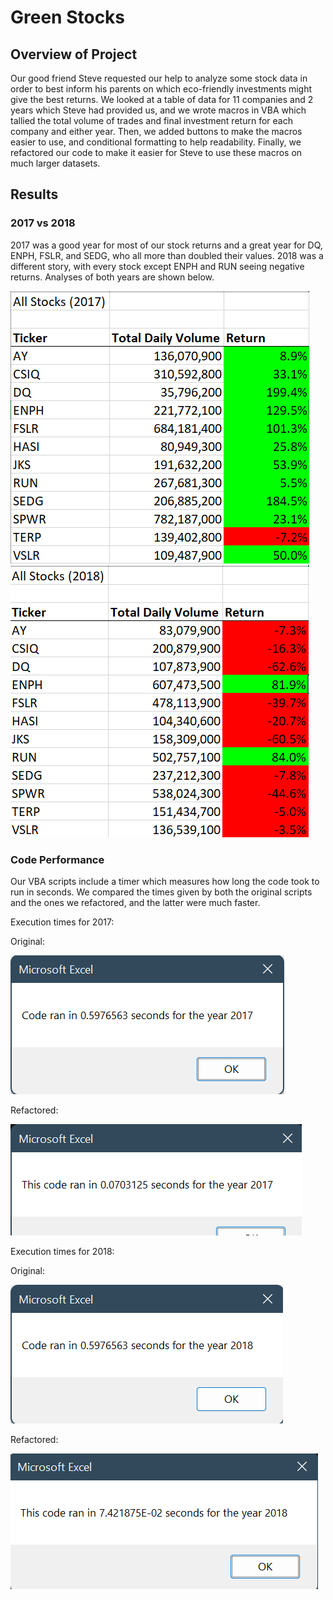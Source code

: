 # Green Stocks

## Overview of Project

Our good friend Steve requested our help to analyze some stock data in order to best inform his parents on which eco-friendly investments might give the best returns. We looked at a table of data for 11 companies and 2 years which Steve had provided us, and we wrote macros in VBA which tallied the total volume of trades and final investment return for each company and either year. Then, we added buttons to make the macros easier to use, and conditional formatting to help readability. Finally, we refactored our code to make it easier for Steve to use these macros on much larger datasets.

## Results
 
### 2017 vs 2018

2017 was a good year for most of our stock returns and a great year for DQ, ENPH, FSLR, and SEDG, who all more than doubled their values. 2018 was a different story, with every stock except ENPH and RUN seeing negative returns. Analyses of both years are shown below.

![image](/Resources/2017_analysis.png)
![image](/Resources/2018_analysis.png)

### Code Performance

Our VBA scripts include a timer which measures how long the code took to run in seconds. We compared the times given by both the original scripts and the ones we refactored, and the latter were much faster.

Execution times for 2017:

Original:

![image](/Resources/VBA_Challenge_2017_unrefactored.png)

Refactored:

![image](/Resources/VBA_Challenge_2017.png)

Execution times for 2018:

Original:

![image](/Resources/VBA_Challenge_2018_unrefactored.png)

Refactored:

![image](/Resources/VBA_Challenge_2018.png)